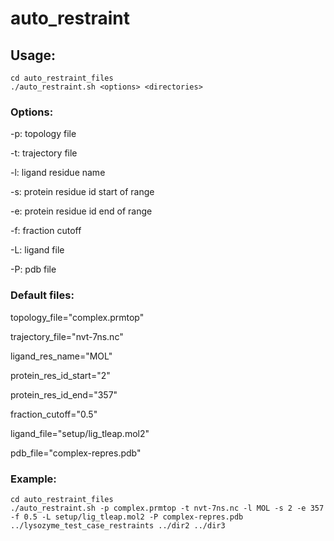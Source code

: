 # auto_restraint

## Usage:

```
cd auto_restraint_files
./auto_restraint.sh <options> <directories>
```

### Options:

-p: topology file

-t: trajectory file

-l: ligand residue name

-s: protein residue id start of range

-e: protein residue id end of range

-f: fraction cutoff

-L: ligand file

-P: pdb file

### Default files:

topology_file="complex.prmtop"

trajectory_file="nvt-7ns.nc"

ligand_res_name="MOL"

protein_res_id_start="2"

protein_res_id_end="357"

fraction_cutoff="0.5"

ligand_file="setup/lig_tleap.mol2"

pdb_file="complex-repres.pdb"

### Example:

```
cd auto_restraint_files
./auto_restraint.sh -p complex.prmtop -t nvt-7ns.nc -l MOL -s 2 -e 357 -f 0.5 -L setup/lig_tleap.mol2 -P complex-repres.pdb ../lysozyme_test_case_restraints ../dir2 ../dir3
```